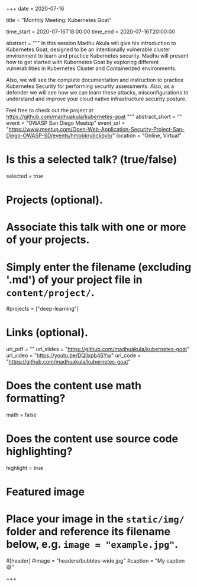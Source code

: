 +++
date = 2020-07-16

title = "Monthly Meeting: Kubernetes Goat"

time_start = 2020-07-16T18:00:00
time_end = 2020-07-16T20:00:00

abstract = """
In this session Madhu Akula will give his introduction to Kubernetes Goat, designed to be an intentionally vulnerable cluster environment to learn and practice Kubernetes security. Madhu will present how to get started with Kubernetes Goat by exploring different vulnerabilities in Kubernetes Cluster and Containerized environments.

Also, we will see the complete documentation and instruction to practice Kubernetes Security for performing security assessments. Also, as a defender we will see how we can learn these attacks, misconfigurations to understand and improve your cloud native infrastructure security posture.

Feel free to check out the project at https://github.com/madhuakula/kubernetes-goat
"""
abstract_short = ""
event = "OWASP San Diego Meetup"
event_url = "https://www.meetup.com/Open-Web-Application-Security-Project-San-Diego-OWASP-SD/events/hmbbkrybckbvb/"
location = "Online, Virtual"

# Is this a selected talk? (true/false)
selected = true

# Projects (optional).
#   Associate this talk with one or more of your projects.
#   Simply enter the filename (excluding '.md') of your project file in `content/project/`.
#projects = ["deep-learning"]

# Links (optional).
url_pdf = ""
url_slides = "https://github.com/madhuakula/kubernetes-goat"
url_video = "https://youtu.be/DQllxpb46Yw"
url_code = "https://github.com/madhuakula/kubernetes-goat"

# Does the content use math formatting?
math = false

# Does the content use source code highlighting?
highlight = true

# Featured image
# Place your image in the `static/img/` folder and reference its filename below, e.g. `image = "example.jpg"`.

#[header]
#image = "headers/bubbles-wide.jpg"
#caption = "My caption :smile:"

+++
